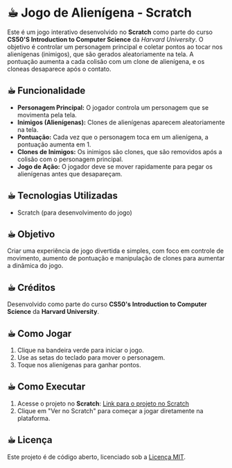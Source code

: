 # ☕︎ Jogo de Alienígena - Scratch

Este é um jogo interativo desenvolvido no **Scratch** como parte do curso **CS50'S Introduction to Computer Science** da *Harvard University*. O objetivo é controlar um personagem principal e coletar pontos ao tocar nos alienígenas (inimigos), que são gerados aleatoriamente na tela. A pontuação aumenta a cada colisão com um clone de alienígena, e os cloneas desaparece após o contato.

## ☕︎ Funcionalidade
- **Personagem Principal:** O jogador controla um personagem que se movimenta pela tela.
- **Inimigos (Alienígenas):** Clones de alienígenas aparecem aleatoriamente na tela.
- **Pontuação:** Cada vez que o personagem toca em um alienígena, a pontuação aumenta em 1.
- **Clones de Inimigos:** Os inimigos são clones, que são removidos após a colisão com o personagem principal.
- **Jogo de Ação:** O jogador deve se mover rapidamente para pegar os alienígenas antes que desapareçam.

## ☕︎ Tecnologias Utilizadas

- Scratch (para desenvolvimento do jogo)

## ☕︎ Objetivo

Criar uma experiência de jogo divertida e simples, com foco em controle de movimento, aumento de pontuação e manipulação de clones para aumentar a dinâmica do jogo.

## ☕︎ Créditos

Desenvolvido como parte do curso **CS50's Introduction to Computer Science** da **Harvard University**.

## ☕︎ Como Jogar

1. Clique na bandeira verde para iniciar o jogo.
2. Use as setas do teclado para mover o personagem.
3. Toque nos alienígenas para ganhar pontos.

## ☕︎ Como Executar

1. Acesse o projeto no **Scratch**: [Link para o projeto no Scratch](https://scratch.mit.edu/)
2. Clique em "Ver no Scratch" para começar a jogar diretamente na plataforma.

## ☕︎ Licença

Este projeto é de código aberto, licenciado sob a [Licença MIT](https://opensource.org/licenses/MIT).
